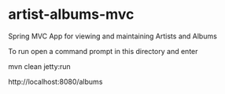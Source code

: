 # artist-albums-mvc
Spring MVC App for viewing and maintaining Artists and Albums

To run open a command prompt in this directory and enter

mvn clean jetty:run

http://localhost:8080/albums

